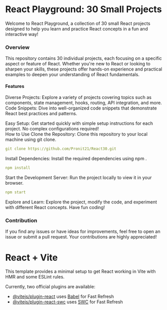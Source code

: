 # React Playground: 30 Small Projects
<p>Welcome to React Playground, a collection of 30 small React projects designed to help you learn and practice React concepts in a fun and interactive way!</p>

### Overview
<p>This repository contains 30 individual projects, each focusing on a specific aspect or feature of React. Whether you're new to React or looking to sharpen your skills, these projects offer hands-on experience and practical examples to deepen your understanding of React fundamentals.</p>

#### Features
<p>Diverse Projects: Explore a variety of projects covering topics such as components, state management, hooks, routing, API integration, and more.<br>
Code Snippets: Dive into well-organized code snippets that demonstrate React best practices and patterns.<br>

Easy Setup: Get started quickly with simple setup instructions for each project. No complex configurations required!<br>
How to Use
Clone the Repository: Clone this repository to your local machine using git clone.<br>
```yaml
git clone https://github.com/Pronit21/React30.git
```

Install Dependencies: Install the required dependencies using npm . 
```yaml
npm install 
```
Start the Development Server: Run the project locally to view it in your browser. <br>
```yaml
npm start 
```
Explore and Learn: Explore the project, modify the code, and experiment with different React concepts. Have fun coding! <br>

### Contribution
If you find any issues or have ideas for improvements, feel free to open an issue or submit a pull request. Your contributions are highly appreciated!


# React + Vite

This template provides a minimal setup to get React working in Vite with HMR and some ESLint rules.

Currently, two official plugins are available:

- [@vitejs/plugin-react](https://github.com/vitejs/vite-plugin-react/blob/main/packages/plugin-react/README.md) uses [Babel](https://babeljs.io/) for Fast Refresh
- [@vitejs/plugin-react-swc](https://github.com/vitejs/vite-plugin-react-swc) uses [SWC](https://swc.rs/) for Fast Refresh
